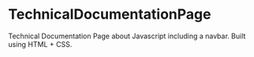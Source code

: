 # TechnicalDocumentationPage
Technical Documentation Page about Javascript including a navbar. Built using HTML + CSS.
